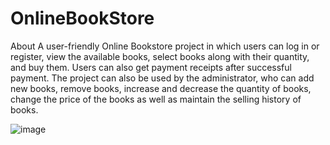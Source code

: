 # OnlineBookStore

About
A user-friendly Online Bookstore project in which users can log in or register, view the available books, select books along with their quantity, and buy them. Users can also get payment receipts after successful payment. The project can also be used by the administrator, who can add new books, remove books, increase and decrease the quantity of books, change the price of the books as well as maintain the selling history of books.

![image](https://github.com/user-attachments/assets/3b60ab72-0e0d-47ee-b153-3fa7ee36812a)
